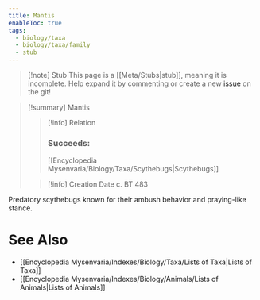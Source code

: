```yaml
---
title: Mantis
enableToc: true
tags:
  - biology/taxa
  - biology/taxa/family
  - stub
---
```


> [!note] Stub
> This page is a [[Meta/Stubs|stub]], meaning it is incomplete. Help expand it by commenting or create a new [issue](https://github.com/RagtimeGal/quartz--encyclopedia-mysenvaria/issues/new/choose) on the git!


> [!summary] Mantis
> > [!info] Relation
> > ### Succeeds:
> > [[Encyclopedia Mysenvaria/Biology/Taxa/Scythebugs|Scythebugs]]
>
> > [!info] Creation Date
> > c. BT 483

Predatory scythebugs known for their ambush behavior and praying-like stance.

# See Also
- [[Encyclopedia Mysenvaria/Indexes/Biology/Taxa/Lists of Taxa|Lists of Taxa]]
- [[Encyclopedia Mysenvaria/Indexes/Biology/Animals/Lists of Animals|Lists of Animals]]
